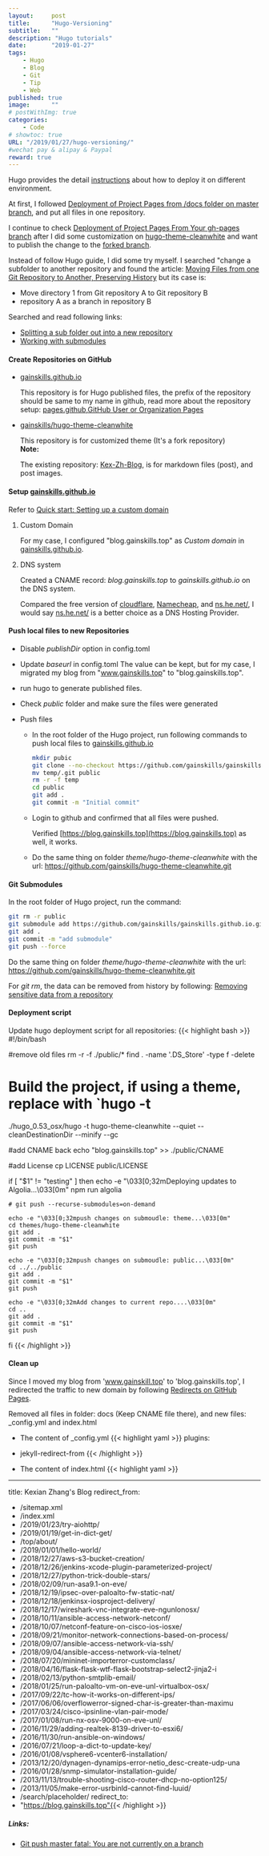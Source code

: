 ```yaml
---
layout:     post
title:      "Hugo-Versioning"
subtitle:   ""
description: "Hugo tutorials"
date:       "2019-01-27"
tags:
    - Hugo
    - Blog
    - Git
    - Tip
    - Web
published: true
image:      ""
# postWithImg: true
categories:
    - Code
# showtoc: true
URL: "/2019/01/27/hugo-versioning/"
#wechat pay & alipay & Paypal
reward: true
---
```

Hugo provides the detail [instructions](https://gohugo.io/hosting-and-deployment/) about how to deploy it on different environment.

At first, I followed [Deployment of Project Pages from /docs folder on master branch](https://gohugo.io/hosting-and-deployment/hosting-on-github/#deployment-of-project-pages-from-docs-folder-on-master-branch), and put all files in one repository.

I continue to check [Deployment of Project Pages From Your gh-pages branch](https://gohugo.io/hosting-and-deployment/hosting-on-github/#deployment-of-project-pages-from-your-gh-pages-branch) after I did some customization on [hugo-theme-cleanwhite](https://themes.gohugo.io/hugo-theme-cleanwhite/) and want to publish the change to the [forked branch](https://github.com/gainskills/hugo-theme-cleanwhite).

Instead of follow Hugo guide, I did some try myself. I searched "change a subfolder to another repository and found the article: [Moving Files from one Git Repository to Another, Preserving History](http://gbayer.com/development/moving-files-from-one-git-repository-to-another-preserving-history/) but its case is:

- Move directory 1 from Git repository A to Git repository B
- repository A as a branch in repository B

Searched and read following links:

- [Splitting a sub folder out into a new repository](https://help.github.com/articles/splitting-a-subfolder-out-into-a-new-repository/)
- [Working with submodules](https://github.blog/2016-02-01-working-with-submodules/)

#### Create Repositories on GitHub

- [gainskills.github.io](https://github.com/gainskills/gainskills.github.io)

    This repository is for Hugo published files, the prefix of the repository should be same to my name in github, read more about the repository setup: [pages.github](https://pages.github.com/),[GitHub User or Organization Pages
](https://gohugo.io/hosting-and-deployment/hosting-on-github/#github-user-or-organization-pages)
- [gainskills/hugo-theme-cleanwhite](https://github.com/gainskills/hugo-theme-cleanwhite)

    This repository is for customized theme (It's a fork repository)
    <br>
    **Note:**

    The existing repository: [Kex-Zh-Blog](https://github.com/gainskills/Kex-Zh-Blog), is for markdown files (post), and post images.

#### Setup [gainskills.github.io](https://github.com/gainskills/gainskills.github.io)

Refer to [Quick start: Setting up a custom domain](https://help.github.com/articles/quick-start-setting-up-a-custom-domain/)

1. Custom Domain

    For my case, I configured "blog.gainskills.top" as *Custom domain* in [gainskills.github.io](https://github.com/gainskills/gainskills.github.io).

2. DNS system

    Created a CNAME record: *blog.gainskills.top* to _gainskills.github.io_ on the DNS system.

    Compared the free version of [cloudflare](https://cloudflare.com), [Namecheap](https://www.namecheap.com/domains/freedns/), and [ns.he.net/](https://dns.he.net/), I would say [ns.he.net/](https://dns.he.net/) is a better choice as a DNS Hosting Provider.

#### Push local files to new Repositories

- Disable _publishDir_ option in config.toml
- Update _baseurl_ in config.toml
    The value can be kept, but for my case, I migrated my blog from "www.gainskills.top" to "blog.gainskills.top".
- run hugo to generate published files.
- Check _public_ folder and make sure the files were generated
- Push files

    - In the root folder of the Hugo project, run following commands to push local files to [gainskills.github.io](https://github.com/gainskills/gainskills.github.io)

        ~~~bash
        mkdir pubic
        git clone --no-checkout https://github.com/gainskills/gainskills.github.io.git  temp
        mv temp/.git public
        rm -r -f temp
        cd public
        git add .
        git commit -m "Initial commit"
        ~~~
    - Login to github and confirmed that all files were pushed.

        Verified [https://blog.gainskills.top](https://blog.gainskills.top) as well, it works.

    - Do the same thing on folder _theme/hugo-theme-cleanwhite_ with the url: https://github.com/gainskills/hugo-theme-cleanwhite.git

#### Git Submodules

In the root folder of Hugo project, run the command:
~~~bash
git rm -r public
git submodule add https://github.com/gainskills/gainskills.github.io.git public/
git add .
git commit -m "add submodule"
git push --force
~~~

Do the same thing on folder _theme/hugo-theme-cleanwhite_ with the url: https://github.com/gainskills/hugo-theme-cleanwhite.git

For _git rm_, the data can be removed from history by following: [Removing sensitive data from a repository](https://help.github.com/articles/removing-sensitive-data-from-a-repository/)

#### Deployment script

Update hugo deployment script for all repositories:
{{< highlight bash >}}
#!/bin/bash

#remove old files
rm -r -f ./public/*
find . -name '.DS_Store' -type f -delete

# Build the project, if using a theme, replace with `hugo -t <YOURTHEME>
./hugo_0.53_osx/hugo -t hugo-theme-cleanwhite --quiet --cleanDestinationDir --minify --gc

#add CNAME back
echo "blog.gainskills.top" >> ./public/CNAME

#add License
cp LICENSE public/LICENSE

if [ "$1" != "testing" ]
then
    echo -e "\033[0;32mDeploying updates to Algolia...\033[0m"
    npm run algolia

    # git push --recurse-submodules=on-demand

    echo -e "\033[0;32mpush changes on submoudle: theme...\033[0m"
    cd themes/hugo-theme-cleanwhite
    git add .
    git commit -m "$1"
    git push

    echo -e "\033[0;32mpush changes on submoudle: public...\033[0m"
    cd ../../public
    git add .
    git commit -m "$1"
    git push

    echo -e "\033[0;32mAdd changes to current repo....\033[0m"
    cd ..
    git add .
    git commit -m "$1"
    git push
fi
{{< /highlight >}}

#### Clean up

Since I moved my blog from 'www.gainskill.top' to 'blog.gainskills.top', I redirected the traffic to new domain by following [Redirects on GitHub Pages](https://help.github.com/articles/redirects-on-github-pages/).

Removed all files in folder: docs (Keep CNAME file there), and new files: _config.yml and index.html

- The content of _config.yml
{{< highlight yaml >}}
plugins:
- jekyll-redirect-from {{< /highlight >}}

- The content of index.html
{{< highlight yaml >}}
---
title: Kexian Zhang's Blog
redirect_from:
- /sitemap.xml
- /index.xml
- /2019/01/23/try-aiohttp/
- /2019/01/19/get-in-dict-get/
- /top/about/
- /2019/01/01/hello-world/
- /2018/12/27/aws-s3-bucket-creation/
- /2018/12/26/jenkins-xcode-plugin-parameterized-project/
- /2018/12/27/python-trick-double-stars/
- /2018/02/09/run-asa9.1-on-eve/
- /2018/12/19/ipsec-over-paloalto-fw-static-nat/
- /2018/12/18/jenkinsx-iosproject-delivery/
- /2018/12/17/wireshark-vnc-integrate-eve-ngunlonosx/
- /2018/10/11/ansible-access-network-netconf/
- /2018/10/07/netconf-feature-on-cisco-ios-iosxe/
- /2018/09/21/monitor-network-connections-based-on-process/
- /2018/09/07/ansible-access-network-via-ssh/
- /2018/09/04/ansible-access-network-via-telnet/
- /2018/07/20/mininet-importerror-customclass/
- /2018/04/16/flask-flask-wtf-flask-bootstrap-select2-jinja2-i
- /2018/02/13/python-smtplib-email/
- /2018/01/25/run-paloalto-vm-on-eve-unl-virtualbox-osx/
- /2017/09/22/tc-how-it-works-on-different-ips/
- /2017/06/06/overflowerror-signed-char-is-greater-than-maximu
- /2017/03/24/cisco-ipsinline-vlan-pair-mode/
- /2017/01/08/run-nx-osv-9000-on-eve-unl/
- /2016/11/29/adding-realtek-8139-driver-to-esxi6/
- /2016/11/30/run-ansible-on-windows/
- /2016/07/21/loop-a-dict-to-update-key/
- /2016/01/08/vsphere6-vcenter6-installation/
- /2013/12/20/dynagen-dynamips-error-netio_desc-create-udp-una
- /2016/01/28/snmp-simulator-installation-guide/
- /2013/11/13/trouble-shooting-cisco-router-dhcp-no-option125/
- /2013/11/05/make-error-usrbinld-cannot-find-luuid/
- /search/placeholder/
redirect_to:
- "https://blog.gainskills.top"{{< /highlight >}}

##### Links:

- [Git push master fatal: You are not currently on a branch](https://stackoverflow.com/questions/30471557/git-push-master-fatal-you-are-not-currently-on-a-branch)
